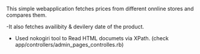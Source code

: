This simple webapplication fetches prices from different onnline stores and compares them.

-It also fetches availibity & devilery date of the product.


- Used nokogiri tool to Read HTML documets via XPath. (check app/controllers/admin_pages_controlles.rb)
